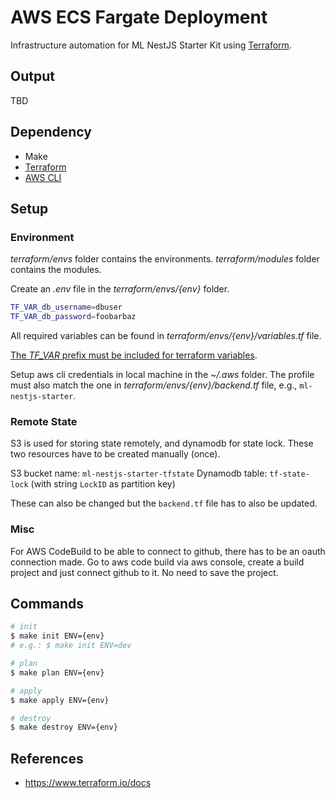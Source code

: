 # AWS ECS Fargate Deployment

Infrastructure automation for ML NestJS Starter Kit using [Terraform](https://www.terraform.io/).

## Output

TBD

## Dependency

- Make
- [Terraform](https://www.terraform.io)
- [AWS CLI](https://aws.amazon.com/cli)

## Setup

### Environment

_terraform/envs_ folder contains the environments.
_terraform/modules_ folder contains the modules.

Create an _.env_ file in the _terraform/envs/{env}_ folder.

```bash
TF_VAR_db_username=dbuser
TF_VAR_db_password=foobarbaz
```

All required variables can be found in _terraform/envs/{env}/variables.tf_ file.

[The _TF_VAR_ prefix must be included for terraform variables](https://www.terraform.io/docs/commands/environment-variables.html#tf_var_name).

Setup aws cli credentials in local machine in the _~/.aws_ folder.
The profile must also match the one in _terraform/envs/{env}/backend.tf_ file, e.g., `ml-nestjs-starter`.

### Remote State

S3 is used for storing state remotely, and dynamodb for state lock. These two resources have to be created manually (once).

S3 bucket name: `ml-nestjs-starter-tfstate`
Dynamodb table: `tf-state-lock` (with string `LockID` as partition key)

These can also be changed but the `backend.tf` file has to also be updated.

### Misc

For AWS CodeBuild to be able to connect to github, there has to be an oauth connection made. Go to aws code build via aws console, create a build project and just connect github to it. No need to save the project.

## Commands

```bash
# init
$ make init ENV={env}
# e.g.: $ make init ENV=dev

# plan
$ make plan ENV={env}

# apply
$ make apply ENV={env}

# destroy
$ make destroy ENV={env}
```

## References

- <https://www.terraform.io/docs>
